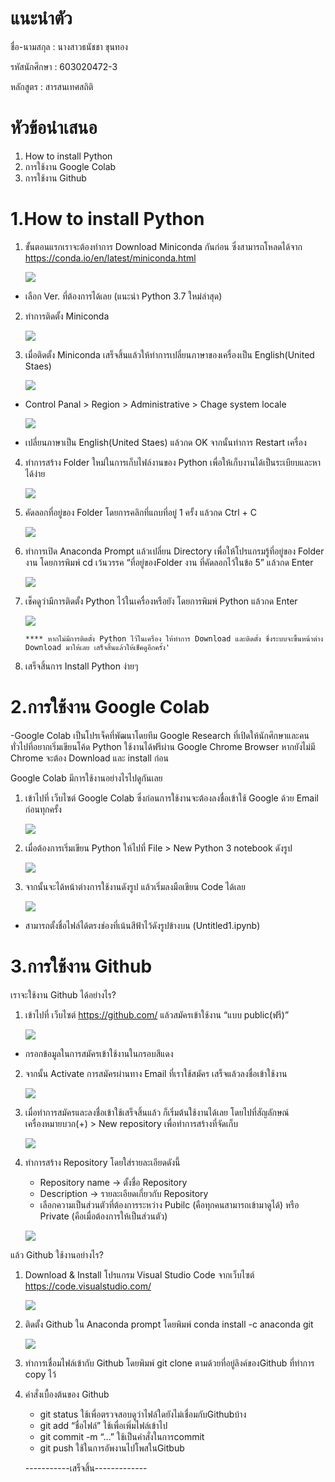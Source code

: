 # แนะนำตัว
ชื่อ-นามสกุล : นางสาวธนัชชา ขุนทอง

รหัสนักศึกษา : 603020472-3

หลักสูตร : สารสนเทศสถิติ

# หัวข้อนำเสนอ
1. How to install Python
2. การใช้งาน Google Colab
3. การใช้งาน Github

# 1.How to install Python
1. ขั้นตอนแรกเราจะต้องทำการ Download Miniconda กันก่อน ซึ่งสามารถโหลดได้จาก https://conda.io/en/latest/miniconda.html

    ![](1.png)

- เลือก Ver. ที่ต้องการได้เลย (แนะนำ Python 3.7 ใหม่ล่าสุด)
2. ทำการติดตั้ง Miniconda

    ![](2.png)

3.	เมื่อติดตั้ง Miniconda เสร็จสิ้นแล้วให้ทำการเปลี่ยนภาษาของเครื่องเป็น English(United Staes) 

    ![](3.png) 

-   Control Panal > Region > Administrative > Chage system locale

    ![](4.png)

-   เปลี่ยนภาษาเป็น English(United Staes) แล้วกด OK จากนั้นทำการ Restart เครื่อง
4.	ทำการสร้าง Folder ใหม่ในการเก็บไฟล์งานของ Python เพื่อให้เก็บงานได้เป็นระเบียบและหาได้ง่าย

    ![](5.png)

5.	คัดลอกที่อยู่ของ Folder โดยการคลิกที่แถบที่อยู่ 1 ครั้ง แล้วกด Ctrl + C

    ![](6.png)

6.	ทำการเปิด Anaconda Prompt แล้วเปลี่ยน Directory เพื่อให้โปรแกรมรู้ที่อยู่ของ Folder งาน โดยการพิมพ์ cd เว้นวรรค “ที่อยู่ของFolder งาน ที่คัดลอกไว้ในข้อ 5” แล้วกด Enter

    ![](8.png)

7.	เช็คดูว่ามีการติดตั้ง Python ไว้ในเครื่องหรือยัง โดยการพิมพ์ Python แล้วกด Enter

    ![](9.png)

    
        **** หากไม่มีการติดตั้ง Python ไว้ในเครื่อง ให้ทำการ Download และติดตั้ง ซึ่งระบบจะขึ้นหน้าต่าง Download มาให้เลย เสร็จสิ้นแล้วให้เช็คดูอีกครั้ง'
8.	เสร็จสิ้นการ Install Python ง่ายๆ

# 2.การใช้งาน Google Colab
-Google Colab เป็นโปรเจ็คที่พัฒนาโดยทีม Google Research ที่เปิดให้นักศึกษาและคนทั่วไปที่อยากเริ่มเขียนโค้ด Python ใช้งานได้ฟรีผ่าน Google Chrome Browser หากยังไม่มี Chrome จะต้อง Download และ install ก่อน

Google Colab มีการใช้งานอย่างไรไปดูกันเลย 
1.	เข้าไปที่ เว็บไซต์ Google Colab ซึ่งก่อนการใช้งานจะต้องลงชื่อเข้าใช้ Google ด้วย Email ก่อนทุกครั้ง

    ![](11.png)

2.	เมื่อต้องการเริ่มเขียน Python ให้ไปที่ File > New Python 3 notebook ดังรูป

    ![](12.png)

3. จากนั้นจะได้หน้าต่างการใช้งานดังรูป แล้วเริ่มลงมือเขียน Code ได้เลย

    ![](13.png)

-   สามารถตั้งชื่อไฟล์ได้ตรงช่องที่เน้นสีฟ้าไว้ดังรูปข้างบน (Untitled1.ipynb)

# 3.การใช้งาน Github
 เราจะใช้งาน Github ได้อย่างไร?
 1.	เข้าไปที่ เว็บไซต์ https://github.com/  แล้วสมัครเข้าใช้งาน “แบบ public(ฟรี)” 

    ![](14.png)

-	กรอกข้อมูลในการสมัครเข้าใช้งานในกรอบสีแดง
2.	จากนั้น Activate การสมัครผ่านทาง Email ที่เราใช้สมัคร เสร็จแล้วลงชื่อเข้าใช้งาน

    ![](15.png)

3.	เมื่อทำการสมัครและลงชื่อเข้าใช้เสร็จสิ้นแล้ว ก็เริ่มต้นใช้งานได้เลย โดยไปที่สัญลักษณ์เครื่องหมายบวก(+) > New repository เพื่อทำการสร้างที่จัดเก็บ

    ![](16.png)

4.	ทำการสร้าง Repository โดยใส่รายละเอียดดังนี้
    -	Repository name -> ตั้งชื่อ Repository
    -	Description -> รายละเอียดเกี่ยวกับ Repository
    -	เลือกความเป็นส่วนตัวที่ต้องการระหว่าง Pubilc (คือทุกคนสามารถเข้ามาดูได้) หรือ Private (คือเมื่อต้องการให้เป็นส่วนตัว)

    ![](17.png)

แล้ว Github ใช้งานอย่างไร?
1.	Download & Install โปรแกรม Visual Studio Code จากเว็บไซต์ https://code.visualstudio.com/

    ![](18.png)

2.	ติดตั้ง Github ใน Anaconda prompt โดยพิมพ์ conda install -c anaconda git

    ![](19.png)
    
3.	ทำการเชื่อมไฟล์เข้ากับ Github โดยพิมพ์ git clone ตามด้วยที่อยู่ลิงค์ของGithub ที่ทำการ copy ไว้
4.	คำสั่งเบื้องต้นของ Github
    -	git status ใช้เพื่อตรวจสอบดูว่าไฟล์ใดยังไม่เชื่อมกับGithubบ้าง
    -	git add “ชื่อไฟล์” ใช้เพื่อเพิ่มไฟล์เข้าไป
    -	git commit -m “…” ใช้เป็นคำสั่งในการcommit
    -	git push ใช้ในการอัพงานไปโพสในGitbub

    -----------เสร็จสิ้น-------------
